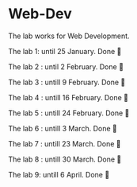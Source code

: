 # Web-Dev
The lab works for Web Development.


The lab 1: until 25 January. Done 💯

The lab 2 : until 2 February. Done 💯

The lab 3 : untill 9 February. Done 💯

The lab 4 : untill 16 February. Done 💯

The lab 5 : untill 24 February. Done 💯

The lab 6 : untill 3 March. Done 💯

The lab 7 : untill 23 March. Done 💯

The lab 8 : untill 30 March. Done 💯

The lab 9: untill 6 April. Done 💯
